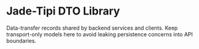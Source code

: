 # Jade-Tipi DTO Library

Data-transfer records shared by backend services and clients. Keep transport-only models here to avoid leaking persistence concerns into API boundaries.
